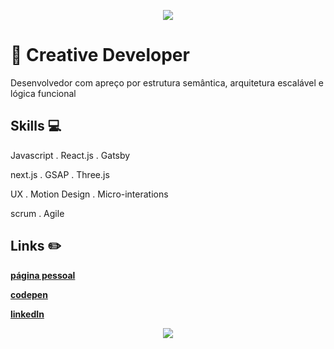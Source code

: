 <p align='center'>
  <img align='center' src="https://i.pinimg.com/originals/bb/09/58/bb0958d5f92bf787c6091c850b30a6e2.gif">
<p/>

# :city_sunset: Creative Developer

Desenvolvedor com apreço por estrutura semântica, arquitetura escalável e lógica funcional 

## Skills 💻

Javascript . React.js . Gatsby

next.js . GSAP . Three.js

UX . Motion Design . Micro-interations

scrum . Agile

## Links :pencil2:

[**página pessoal**](https://baltazarparra.github.io/)

[**codepen**](https://codepen.io/baltazarparra)

[**linkedIn**](https://www.linkedin.com/in/baltazarparra/)

<p align='center'>
  <img align='center' src="https://visitor-badge.glitch.me/badge?page_id=baltazarparra.visitor-badge">
<p/>
